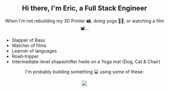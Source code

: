 <h2 align="center">
  Hi there, I'm Eric, a Full Stack Engineer
</h2>

<p align="center">
  When I'm not rebuilding my 3D Printer 🖨️, doing yoga 🧘‍♂️, or watching a film 📽️...
</p>

<ul>
  <li>Slapper of Bass</li>
  <li>Watcher of films</li>
  <li>Learner of languages</li>
  <li>Road-tripper</li>
  <li>Intermediate-level shapeshifter hwile on a Yoga mat (Dog, Cat & Chair)</li>
</ul>

<p align="center">
  I'm probably building something 💻 using some of these: 
</p>

<p align="center">
  <a href="https://skillicons.dev">
    <img src="https://skillicons.dev/icons?i=js,ts,react,redux,nextjs,nodejs,express,postman,jest,html,css,tailwind,sass,postgres,mongodb,prisma,webpack,vite,git,github,githubactions,aws,docker,kubernetes,prometheus,grafana&perline=13" />
  </a>
</p>

<!--
**Ericesposito/Ericesposito** is a ✨ _special_ ✨ repository because its `README.md` (this file) appears on your GitHub profile.

Here are some ideas to get you started:

- 🔭 I’m currently working on ...
- 🌱 I’m currently learning ...
- 👯 I’m looking to collaborate on ...
- 🤔 I’m looking for help with ...
- 💬 Ask me about ...
- 📫 How to reach me: ...
- 😄 Pronouns: ...
- ⚡ Fun fact: ...
-->
